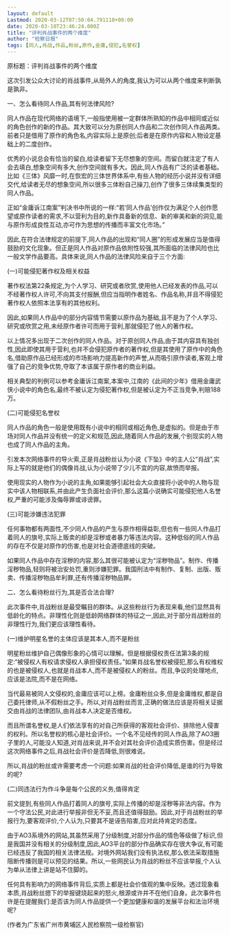 ```yaml
---
layout: default
Lastmod: 2020-03-12T07:50:04.791110+00:00
date: 2020-03-10T23:46:24.000Z
title: "评判肖战事件的两个维度"
author: "检察日报"
tags: [同人,肖战,作品,粉丝,原作,金庸,侵犯,名誉权]
---
```


原标题：评判肖战事件的两个维度  

这次引发公众大讨论的肖战事件,从局外人的角度,我认为可以从两个维度来判断孰是孰非。

一、怎么看待同人作品,其有何法律风险?

同人作品在现代网络的语境下,一般指使用被一定群体所熟知的作品中相同或近似的角色创作的新的作品。其大致可以分为原创同人作品和二次创作同人作品两类。前者只是借用了原作的角色名,内容实际上是原创;后者是在原作内容和人物设定基础上的二度创作。

优秀的小说总会有恰当的留白,给读者留下无尽想象的空间。而留白就注定了有人会去填白,想象空间有多大,创作空间就有多大。因此,同人作品有广泛的读者基础。比如《三体》风靡一时,在恢宏的三体世界体系中,有些人物的经历小说并没有详细交代,给读者无尽的想象空间,所以很多三体粉自己操刀,创作了很多三体续集类型的同人作品。

正如“金庸诉江南案”判决书中所说的一样:“若‘同人作品’创作仅为满足个人创作愿望或原作读者的需求,不以营利为目的,新作具备新的信息、新的审美和新的洞见,能与原作形成良性互动,亦可作为思想的传播而丰富文化市场。”

因此,在符合法律规定的前提下,同人作品的出现和“同人圈”的形成发展应当是值得鼓励的文化现象。但正是同人作品对原作品依附性较强,其所面临的法律风险也比一般文学作品要高。具体来说,同人作品的法律风险来自于三个方面:

(一)可能侵犯著作权及相关权益

著作权法第22条规定,为个人学习、研究或者欣赏,使用他人已经发表的作品,可以不经著作权人许可,不向其支付报酬,但应当指明作者姓名、作品名称,并且不得侵犯著作权人依照本法享有的其他权利。

因此,如果同人作品中的部分内容情节需要以原作品为基础,且不是为了个人学习、研究或欣赏之用,未经原作者许可而用于营利,那就侵犯了他人的著作权。

以上情况多出现于二次创作的同人作品。对于原创同人作品,由于其内容具有独创性,因此即使其用于营利,也并不会侵犯原作者的著作权,但是其使用了原作中的角色名,借助原作品已经形成的市场影响力提高新作的声誉,从而吸引原作读者,客观上增强了自己的竞争优势,夺取了本该属于原作者的商业利益。

相关典型的判例可以参考金庸诉江南案,本案中,江南的《此间的少年》借用金庸武侠小说中的角色名,最终不被认定为侵犯著作权,但是被认定为不正当竞争,判赔188万。

(二)可能侵犯名誉权

同人作品的角色一般是使用既有小说中的相同或相近角色,是虚拟的。但是由于市场对同人作品并没有统一的定义和规范,因此,随着同人作品的发展,个别现实的人物也成了同人作品的主角。

引发本次网络事件的导火索,正是肖战粉丝认为小说《下坠》中的主人公“肖战”,实际上写的就是他们的偶像肖战,认为小说带了少儿不宜的内容,故愤而举报。

使用现实的人物作为小说的主角,如果能够引起社会大众直接将小说中的人物与现实中该人物相联系,并由此产生负面社会评价,那么这篇小说确实可能侵犯他人名誉权,严重的可能涉及侮辱罪或诽谤罪。

(三)可能涉嫌违法犯罪

任何事物都有两面性,不少同人作品的产生与原作相得益彰,但也有一些同人作品打着同人的旗号,实际上贩卖的却是淫秽或者暴力等违法内容。这种低俗的同人作品的存在不仅是对原作的伤害,也是对社会道德底线的突破。

如果同人作品中存在淫秽的内容,那么其很可能被认定为“淫秽物品”。制作、传播淫秽物品,轻则将被治安处罚,重则涉嫌犯罪。我国刑法中有制作、复制、出版、贩卖、传播淫秽物品牟利罪,还有传播淫秽物品罪。

二、怎么看待粉丝行为,其是否合法合理?

此次事件中,肖战粉丝是最受瞩目的群体。从这些粉丝行为表现来看,他们显然具有低龄化的特点。非理性化则是低龄网络群体的特征之一,因此,对于部分肖战粉丝的非理性行为,我们更应该理性看待。

(一)维护明星名誉的主体应该是其本人,而不是粉丝

明星粉丝维护自己偶像形象的心情可以理解。但是根据侵权责任法第3条的规定:“被侵权人有权请求侵权人承担侵权责任。”如果肖战名誉权被侵犯,那么有权维权的也是被侵权人,也就是肖战本人,而不是被侵权人的粉丝。而且,争议的处理地点,应该是法院,而不是在网络。

当代最易被同人文侵权的,金庸应该可以上榜。金庸粉丝众多,但是金庸维权,都是自己委托律师,从不假粉丝之手。所以,对肖战粉丝而言,正确的做法应该是将相关证据交由肖战的法律团队,由肖战本人决定是否维权。

而且所谓名誉权,是人们依法享有的对自己所获得的客观社会评价、排除他人侵害的权利。所以名誉权的核心是社会评价。一个名不见经传的同人作品,除了AO3圈子里的人,可能没人知道,对肖战来说,并不会对其社会评价造成实质伤害。但是经过这次网络事件之后,肖战社会评价是否降低,则很难说。

所以,肖战的粉丝或许需要考虑一个问题:如果肖战的社会评价降低,是谁的行为导致的呢?

(二)同违法行为作斗争是每个公民的义务,值得肯定

前文提到,有些同人作品打着同人的旗号,实际上传播的却是淫秽等非法内容。作为一个守法公民,对此进行举报非但无不妥,而且还值得鼓励。因此,对于肖战粉丝的举报行为,要客观评价,个人认为,只要其不是诬告陷害,应对此持肯定的态度。

由于AO3系境外的网站,其虽然采用了分级制度,对部分作品的情色等级做了标识,但是我国并没有相关的分级制度,因此,AO3平台的部分作品确实存在很大争议,有可能已经违反了我国的相关法律法规。对境外网站我们没有执法权,那么依法采取措施阻断传播则是可以预见的结果。所以,一些网民认为肖战的粉丝不应该举报,个人认为单从法律上讲是站不住脚的。

任何具有影响力的网络事件背后,实质上都是社会价值观的集中反映。透过现象看本质,肖战粉丝摁下的举报键烧起来的怒火,根源或许并不在他们自身。此次事件也许是在提醒我们:是否该为同人作品提供一个更加健康和谐的发展平台和法治环境呢?

(作者为广东省广州市黄埔区人民检察院一级检察官)

